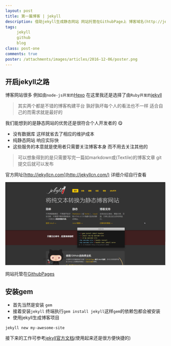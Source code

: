 ```yaml
---
layout: post
title: 第一篇博客 | jekyll
description: 借助jekyll生成静态网站 网站托管在GithubPage上 博客域名(http://jellybook.me)
tags:
     jekyll
     github
     blog
class: post-one
comments: true
poster: /attachments/images/articles/2016-12-06/poster.png
---
```


## 开启jekyll之路
博客网站很多 例如由`node-js开发的`[Hexo](https://hexo.io/) 在这里我还是选择了由`Ruby开发的`[jekyll](http://jekyllcn.com/) 

> 其实两个都是不错的博客构建平台 孰好孰坏每个人的看法也不一样 适合自己的而需求就是最好的

我们能想到的是静态网站的优势还是很符合个人开发者的 :yum:
- 没有数据库 这样就省去了相应的维护成本
- 纯静态网站 响应实际快
- 这些服务的本意就是使用者只需要关注博客本身 而不用去关注其他的


> 可以想象得到的是只需要写完一篇如markdown或(Textile)的博客文章 git提交后就可以发布

官方网址[http://jekyllcn.com](http://jekyllcn.com/) 详细介绍自行查看

![jekyll](/attachments/images/articles/2017-02-12-first-blog-article/start.png)

网站托管在[GithubPages](https://pages.github.com/)

## 安装gem
- 首先当然是安装 `gem` 
- 接着安装`jekyll` 终端执行`gem install jekyll`这样`gem`的依赖包都会被安装
- 使用jekyll生成博客项目
```
jekyll new my-awesome-site
```

接下来的工作可参考[jekyll官方文档](http://jekyllcn.com/docs/home/    )(使用起来还是很方便快捷的)
